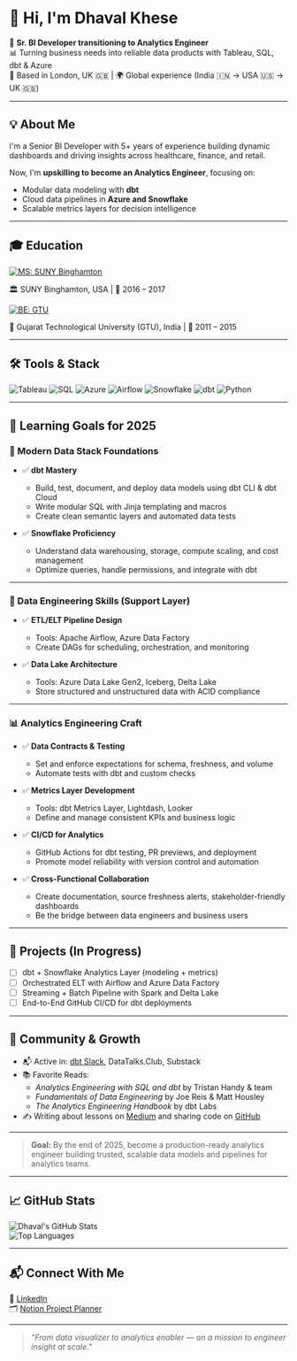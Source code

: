 # 👋 Hi, I'm Dhaval Khese

🎯 **Sr. BI Developer transitioning to Analytics Engineer**  
📊 Turning business needs into reliable data products with Tableau, SQL, dbt & Azure  
📍 Based in London, UK 🇬🇧 | 🌍 Global experience (India 🇮🇳 → USA 🇺🇸 → UK 🇬🇧)

---

## 💡 About Me

I'm a Senior BI Developer with 5+ years of experience building dynamic dashboards and driving insights across healthcare, finance, and retail.  

Now, I'm **upskilling to become an Analytics Engineer**, focusing on:
- Modular data modeling with **dbt**
- Cloud data pipelines in **Azure and Snowflake**
- Scalable metrics layers for decision intelligence

---

## 🎓 Education

[![MS: SUNY Binghamton](https://img.shields.io/badge/M.S.-Industrial%20Engineering-blue)](https://www.binghamton.edu/)
 
🏛️ SUNY Binghamton, USA  |  📅 2016 – 2017
  
[![BE: GTU](https://img.shields.io/badge/B.E.-Mechanical%20Engineering-brightgreen)](https://www.gtu.ac.in/)
  
🏫 Gujarat Technological University (GTU), India  |  📅 2011 – 2015

---

## 🛠️ Tools & Stack

![Tableau](https://img.shields.io/badge/Tableau-E97627?style=for-the-badge&logo=Tableau&logoColor=white)
![SQL](https://img.shields.io/badge/SQL-4479A1?style=for-the-badge&logo=MicrosoftSQLServer&logoColor=white)
![Azure](https://img.shields.io/badge/Azure-0078D4?style=for-the-badge&logo=MicrosoftAzure&logoColor=white)
![Airflow](https://img.shields.io/badge/Apache%20Airflow-017CEE?style=for-the-badge&logo=ApacheAirflow&logoColor=white)
![Snowflake](https://img.shields.io/badge/Snowflake-56B9E9?style=for-the-badge&logo=snowflake&logoColor=white)
![dbt](https://img.shields.io/badge/dbt-F2672A?style=for-the-badge&logo=dbt&logoColor=white)
![Python](https://img.shields.io/badge/Python-306998?style=for-the-badge&logo=python&logoColor=white)

---
## 🌱 Learning Goals for 2025

### 🧱 Modern Data Stack Foundations
- ✅ **dbt Mastery**
  - Build, test, document, and deploy data models using dbt CLI & dbt Cloud
  - Write modular SQL with Jinja templating and macros
  - Create clean semantic layers and automated data tests

- ✅ **Snowflake Proficiency**
  - Understand data warehousing, storage, compute scaling, and cost management
  - Optimize queries, handle permissions, and integrate with dbt

---

### 🔧 Data Engineering Skills (Support Layer)
- ✅ **ETL/ELT Pipeline Design**
  - Tools: Apache Airflow, Azure Data Factory
  - Create DAGs for scheduling, orchestration, and monitoring

- ✅ **Data Lake Architecture**
  - Tools: Azure Data Lake Gen2, Iceberg, Delta Lake
  - Store structured and unstructured data with ACID compliance

---

### 📊 Analytics Engineering Craft
- ✅ **Data Contracts & Testing**
  - Set and enforce expectations for schema, freshness, and volume
  - Automate tests with dbt and custom checks

- ✅ **Metrics Layer Development**
  - Tools: dbt Metrics Layer, Lightdash, Looker
  - Define and manage consistent KPIs and business logic

- ✅ **CI/CD for Analytics**
  - GitHub Actions for dbt testing, PR previews, and deployment
  - Promote model reliability with version control and automation

- ✅ **Cross-Functional Collaboration**
  - Create documentation, source freshness alerts, stakeholder-friendly dashboards
  - Be the bridge between data engineers and business users

---

## 🚀 Projects (In Progress)
- [ ] dbt + Snowflake Analytics Layer (modeling + metrics)
- [ ] Orchestrated ELT with Airflow and Azure Data Factory
- [ ] Streaming + Batch Pipeline with Spark and Delta Lake
- [ ] End-to-End GitHub CI/CD for dbt deployments

---

## 🧠 Community & Growth
- 📬 Active in: [dbt Slack](https://community.getdbt.com/), DataTalks.Club, Substack
- 📚 Favorite Reads:
  - *Analytics Engineering with SQL and dbt* by Tristan Handy & team
  - *Fundamentals of Data Engineering* by Joe Reis & Matt Housley
  - *The Analytics Engineering Handbook* by dbt Labs
- ✍️ Writing about lessons on [Medium](#) and sharing code on [GitHub](#)

---

> **Goal:** By the end of 2025, become a production-ready analytics engineer building trusted, scalable data models and pipelines for analytics teams.
---


## 📈 GitHub Stats

![Dhaval's GitHub Stats](https://github-readme-stats.vercel.app/api?username=dj-7khese&show_icons=true&theme=tokyonight)  
![Top Languages](https://github-readme-stats.vercel.app/api/top-langs/?username=dj-7khese&layout=compact&theme=tokyonight)

---

## 📬 Connect With Me
 
🔗 [LinkedIn](https://www.linkedin.com/in/dhaval-khese/)  
🗂️ [Notion Project Planner](https://www.notion.so/Tableau-Task-PHG-1fae4352bc7e801f879af1a86d7e7e47)

---

> _"From data visualizer to analytics enabler — on a mission to engineer insight at scale."_
